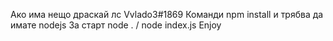 Ако има нещо драскай лс Vvlado3#1869
Команди
npm install и
трябва да имате nodejs
За старт node .   / node index.js
Enjoy
